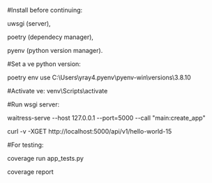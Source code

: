 #Install before continuing:

uwsgi (server),

poetry (dependecy manager),

pyenv (python version manager).

#Set a ve python version:

poetry env use C:\Users\yray4\.pyenv\pyenv-win\versions\3.8.10

#Activate ve:
venv\Scripts\activate

#Run wsgi server:

waitress-serve --host 127.0.0.1 --port=5000 --call "main:create_app"

curl -v -XGET http://localhost:5000/api/v1/hello-world-15


#For testing:

coverage run app_tests.py

coverage report

